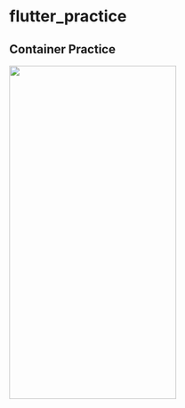 # flutter_practice

## Container Practice
<img src = "https://github.com/inzamam9494/flutter_practice/assets/81466387/fafec8d8-a67b-4659-b606-cbd338846b7e" height = "600" width = "300">


